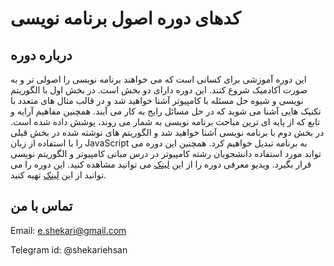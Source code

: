 # کدهای دوره اصول برنامه نویسی

## درباره دوره
این دوره آموزشی برای کسانی است که می خواهند برنامه نویسی را اصولی تر و  به صورت آکادمیک شروع کنند. این دوره دارای دو بخش است. در بخش اول با الگوریتم نویسی و شیوه حل مسئله با کامپیوتر آشنا خواهید شد و در قالب مثال های متعدد با تکنیک هایی آشنا می شوید که در حل مسائل رایج به کار می آیند. همچنین مفاهیم آرایه و تابع که از پایه ای ترین مباحث برنامه نویسی به شمار می روند، پوشش داده شده است. در بخش دوم با برنامه نویسی آشنا خواهید شد و الگوریتم های نوشته شده در بخش قبلی را با استفاده از زبان JavaScript به برنامه تبدیل خواهیم کرد.
همچنین این دوره می تواند مورد استفاده دانشجویان رشته کامپیوتر در درس مبانی کامپیوتر و الگوریتم نویسی قرار بگیرد.
ویدیو معرفی دوره را از این [لینک](https://www.aparat.com/v/tUjlz?playlist=331610) می توانید مشاهده کنید.
این دوره را می توانید از این [لینک](https://danup.ir/academy/e-shekari) تهیه کنید.

## تماس با من
Email: e.shekari@gmail.com

Telegram id: @shekariehsan

